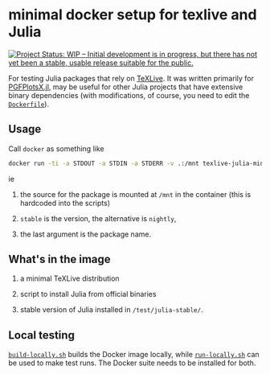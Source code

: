 # minimal docker setup for texlive and Julia

[![Project Status: WIP – Initial development is in progress, but there has not yet been a stable, usable release suitable for the public.](http://www.repostatus.org/badges/latest/wip.svg)](http://www.repostatus.org/#wip)

For testing Julia packages that rely on [TeXLive](https://tug.org/texlive/). It was written primarily for [PGFPlotsX.jl](https://github.com/KristofferC/PGFPlotsX.jl), may be useful for other Julia projects that have extensive binary dependencies (with modifications, of course, you need to edit the [`Dockerfile`](Dockerfile)).

## Usage

Call `docker` as something like

```sh
docker run -ti -a STDOUT -a STDIN -a STDERR -v .:/mnt texlive-julia-minimal /test/test-script.sh stable PGFPlotsX
```

ie

1. the source for the package is mounted at `/mnt` in the container (this is hardcoded into the scripts)

2. `stable` is the version, the alternative is `nightly`,

3. the last argument is the package name.

## What's in the image

1. a minimal TeXLive distribution

2. script to install Julia from official binaries

3. stable version of Julia installed in `/test/julia-stable/`.

## Local testing

[`build-locally.sh`](build-locally.sh) builds the Docker image locally, while [`run-locally.sh`](run-locally.sh) can be used to make test runs. The Docker suite needs to be installed for both.

